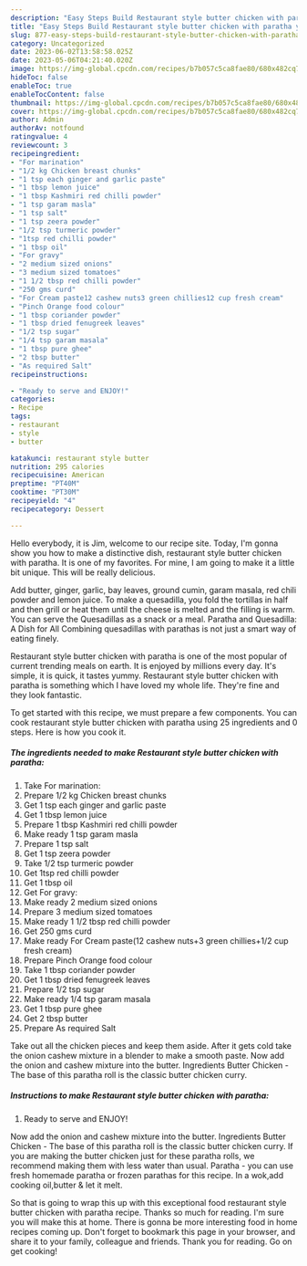 ```yaml
---
description: "Easy Steps Build Restaurant style butter chicken with paratha yang Very Delicious"
title: "Easy Steps Build Restaurant style butter chicken with paratha yang Very Delicious"
slug: 877-easy-steps-build-restaurant-style-butter-chicken-with-paratha-yang-very-delicious
category: Uncategorized
date: 2023-06-02T13:58:58.025Z
date: 2023-05-06T04:21:40.020Z
image: https://img-global.cpcdn.com/recipes/b7b057c5ca8fae80/680x482cq70/restaurant-style-butter-chicken-with-paratha-recipe-main-photo.jpg
hideToc: false
enableToc: true
enableTocContent: false
thumbnail: https://img-global.cpcdn.com/recipes/b7b057c5ca8fae80/680x482cq70/restaurant-style-butter-chicken-with-paratha-recipe-main-photo.jpg
cover: https://img-global.cpcdn.com/recipes/b7b057c5ca8fae80/680x482cq70/restaurant-style-butter-chicken-with-paratha-recipe-main-photo.jpg
author: Admin
authorAv: notfound
ratingvalue: 4
reviewcount: 3
recipeingredient:
- "For marination"
- "1/2 kg Chicken breast chunks"
- "1 tsp each ginger and garlic paste"
- "1 tbsp lemon juice"
- "1 tbsp Kashmiri red chilli powder"
- "1 tsp garam masla"
- "1 tsp salt"
- "1 tsp zeera powder"
- "1/2 tsp turmeric powder"
- "1tsp red chilli powder"
- "1 tbsp oil"
- "For gravy"
- "2 medium sized onions"
- "3 medium sized tomatoes"
- "1 1/2 tbsp red chilli powder"
- "250 gms curd"
- "For Cream paste12 cashew nuts3 green chillies12 cup fresh cream"
- "Pinch Orange food colour"
- "1 tbsp coriander powder"
- "1 tbsp dried fenugreek leaves"
- "1/2 tsp sugar"
- "1/4 tsp garam masala"
- "1 tbsp pure ghee"
- "2 tbsp butter"
- "As required Salt"
recipeinstructions:

- "Ready to serve and ENJOY!"
categories:
- Recipe
tags:
- restaurant
- style
- butter

katakunci: restaurant style butter 
nutrition: 295 calories
recipecuisine: American
preptime: "PT40M"
cooktime: "PT30M"
recipeyield: "4"
recipecategory: Dessert

---
```



Hello everybody, it is Jim, welcome to our recipe site. Today, I'm gonna show you how to make a distinctive dish, restaurant style butter chicken with paratha. It is one of my favorites. For mine, I am going to make it a little bit unique. This will be really delicious.

Add butter, ginger, garlic, bay leaves, ground cumin, garam masala, red chili powder and lemon juice. To make a quesadilla, you fold the tortillas in half and then grill or heat them until the cheese is melted and the filling is warm. You can serve the Quesadillas as a snack or a meal. Paratha and Quesadilla: A Dish for All Combining quesadillas with parathas is not just a smart way of eating finely.

Restaurant style butter chicken with paratha is one of the most popular of current trending meals on earth. It is enjoyed by millions every day. It's simple, it is quick, it tastes yummy. Restaurant style butter chicken with paratha is something which I have loved my whole life. They're fine and they look fantastic.


To get started with this recipe, we must prepare a few components. You can cook restaurant style butter chicken with paratha using 25 ingredients and 0 steps. Here is how you cook it.

<!--inarticleads1-->

##### The ingredients needed to make Restaurant style butter chicken with paratha:

1. Take For marination:
1. Prepare 1/2 kg Chicken breast chunks
1. Get 1 tsp each ginger and garlic paste
1. Get 1 tbsp lemon juice
1. Prepare 1 tbsp Kashmiri red chilli powder
1. Make ready 1 tsp garam masla
1. Prepare 1 tsp salt
1. Get 1 tsp zeera powder
1. Take 1/2 tsp turmeric powder
1. Get 1tsp red chilli powder
1. Get 1 tbsp oil
1. Get For gravy:
1. Make ready 2 medium sized onions
1. Prepare 3 medium sized tomatoes
1. Make ready 1 1/2 tbsp red chilli powder
1. Get 250 gms curd
1. Make ready For Cream paste(12 cashew nuts+3 green chillies+1/2 cup fresh cream)
1. Prepare Pinch Orange food colour
1. Take 1 tbsp coriander powder
1. Get 1 tbsp dried fenugreek leaves
1. Prepare 1/2 tsp sugar
1. Make ready 1/4 tsp garam masala
1. Get 1 tbsp pure ghee
1. Get 2 tbsp butter
1. Prepare As required Salt


Take out all the chicken pieces and keep them aside. After it gets cold take the onion cashew mixture in a blender to make a smooth paste. Now add the onion and cashew mixture into the butter. Ingredients Butter Chicken - The base of this paratha roll is the classic butter chicken curry. 

<!--inarticleads2-->

##### Instructions to make Restaurant style butter chicken with paratha:


1. Ready to serve and ENJOY!

Now add the onion and cashew mixture into the butter. Ingredients Butter Chicken - The base of this paratha roll is the classic butter chicken curry. If you are making the butter chicken just for these paratha rolls, we recommend making them with less water than usual. Paratha - you can use fresh homemade paratha or frozen parathas for this recipe. In a wok,add cooking oil,butter &amp; let it melt. 

So that is going to wrap this up with this exceptional food restaurant style butter chicken with paratha recipe. Thanks so much for reading. I'm sure you will make this at home. There is gonna be more interesting food in home recipes coming up. Don't forget to bookmark this page in your browser, and share it to your family, colleague and friends. Thank you for reading. Go on get cooking!
